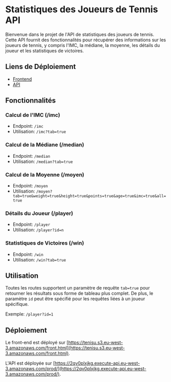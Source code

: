 # Statistiques des Joueurs de Tennis API

Bienvenue dans le projet de l'API de statistiques des joueurs de tennis. Cette API fournit des fonctionnalités pour récupérer des informations sur les joueurs de tennis, y compris l'IMC, la médiane, la moyenne, les détails du joueur et les statistiques de victoires.

## Liens de Déploiement

- [Frontend](https://tenisu.s3.eu-west-3.amazonaws.com/front.html)
- [API](https://2qv0plxjkg.execute-api.eu-west-3.amazonaws.com/prod/)

## Fonctionnalités

### Calcul de l'IMC (/imc)

- Endpoint: `/imc`
- Utilisation: `/imc?tab=true`

### Calcul de la Médiane (/median)

- Endpoint: `/median`
- Utilisation: `/median?tab=true`

### Calcul de la Moyenne (/moyen)

- Endpoint: `/moyen`
- Utilisation: `/moyen?tab=true&weight=true&height=true&points=true&age=true&imc=true&all=true`

### Détails du Joueur (/player)

- Endpoint: `/player`
- Utilisation: `/player?id=n`

### Statistiques de Victoires (/win)

- Endpoint: `/win`
- Utilisation: `/win?tab=true`

## Utilisation

Toutes les routes supportent un paramètre de requête `tab=true` pour retourner les résultats sous forme de tableau plus complet. De plus, le paramètre `id` peut être spécifié pour les requêtes liées à un joueur spécifique.

Exemple: `/player?id=1`

## Déploiement

Le front-end est déployé sur [https://tenisu.s3.eu-west-3.amazonaws.com/front.html](https://tenisu.s3.eu-west-3.amazonaws.com/front.html).

L'API est déployée sur [https://2qv0plxjkg.execute-api.eu-west-3.amazonaws.com/prod/](https://2qv0plxjkg.execute-api.eu-west-3.amazonaws.com/prod/).

